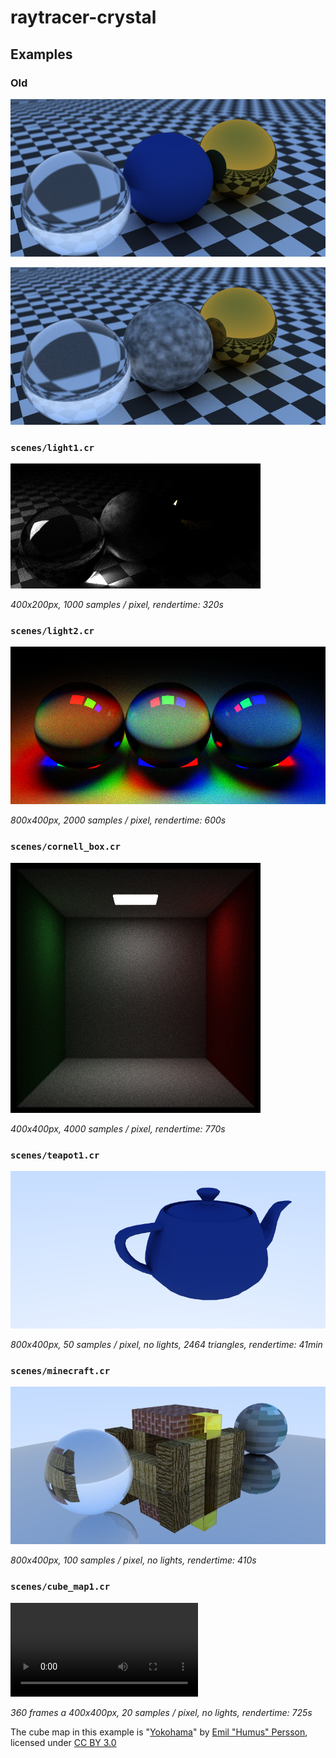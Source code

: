 # raytracer-crystal

## Examples

### Old

![](images/texture1.png)

![](images/perlin1.png)

### `scenes/light1.cr`

![](images/light1.png)

_400x200px, 1000 samples / pixel, rendertime: 320s_

### `scenes/light2.cr`

![](images/light2.png)

_800x400px, 2000 samples / pixel, rendertime: 600s_

### `scenes/cornell_box.cr`

![](images/cornell.png)

_400x400px, 4000 samples / pixel, rendertime: 770s_

### `scenes/teapot1.cr`

![](images/teapot1.png)

_800x400px, 50 samples / pixel, no lights, 2464 triangles, rendertime: 41min_

### `scenes/minecraft.cr`

![](images/minecraft.png)

_800x400px, 100 samples / pixel, no lights, rendertime: 410s_

### `scenes/cube_map1.cr`

![](images/cube_map1.webm)

_360 frames a 400x400px, 20 samples / pixel, no lights, rendertime: 725s_  


The cube map in this example is
"[Yokohama](http://www.humus.name/Textures/Yokohama3.zip)" by
[Emil "Humus" Persson](http://www.humus.name/index.php?page=Textures),
licensed under [CC BY 3.0](http://creativecommons.org/licenses/by/3.0/)


